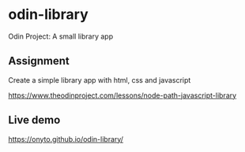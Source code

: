 # odin-library
Odin Project: A small library app

## Assignment

Create a simple library app with html, css and javascript

https://www.theodinproject.com/lessons/node-path-javascript-library

## Live demo

https://onyto.github.io/odin-library/

